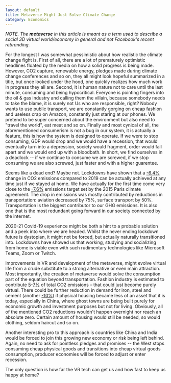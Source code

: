 ```yaml
---
layout: default
title: Metaverse Might Just Solve Climate Change
category: Economics
---
```


_NOTE. The **metaverse** in this article is meant as a term used to describe a social 3D virtual world/economy in general and not Facebook's recent rebranding._


For the longest I was somewhat pessimistic about how realistic the climate change fight is. First of all, there are a lot of prematurely optimistic headlines floated by the media on how a solid progress is being made. However, CO2 capture, renewable energy, pledges made during climate change conferences and so on, they all might look hopeful summarized in a title, but once looked under the hood, one quickly realizes how much work in progress they all are. Second, it is human nature not to care until the last minute, consuming and being hypocritical. Everyone is pointing fingers into the oil & gas industry and calling them the villain, because somebody needs to take the blame, it is surely not Us who are responsible, right? Nobody wants to use public transport, we are constantly gorging on cheap fashion and useless crap on Amazon, constantly just staring at our phones. We pretend to be super concerned about the environment but also need to "travel the world", eat meat and so on. Finally and most cynical of all, the aforementioned consumerism is not a bug in our system, it is actually a feature, this is how the system is designed to operate. If we were to stop consuming, GDP would drop and we would have a recession, that would eventually turn into a depression, society would fragment, order would fall apart and we would end up with a bloodbath. In short, we find ourselves in a deadlock -- if we continue to consume we are screwed, if we stop consuming we are also screwed, just faster and with a higher guarentee.

Seems like a dead end? Maybe not. Lockdowns have shown that a [-6.4%](https://www.nature.com/articles/d41586-021-00090-3) change in CO2 emissions compared to 2019 can be actually achieved at any time just if we stayed at home. We have actually for the first time come very close to the [-7.6%](https://www.nature.com/articles/d41586-021-00090-3) emissions target set by the 2015 Paris climate agreement. The drop in emissions was mostly contributed by reductions in transportation: aviation decreased by 75%, surface transport by 50%. Transportation is the biggest contributor to our GHG emissions. It is also one that is the most redundant going forward in our society connected by the internet. 

2020-21 Covid-19 experience might be both a hint to a probable solution and a peek into where we are headed. Whilst the never ending lockdown future is dystopian, it might not be forced, but actually naturally transitioned into. Lockdowns have showed us that working, studying and socializing from home is viable even with such rudimentary technologies like Microsoft Teams, Zoom or Twitch. 

 Improvements in VR and development of the metaverse, might evolve virtual life from a crude substitute to a strong alternative or even main attraction. Most importantly, the creation of metaverse would solve the consumption part of the equation beyond transportation. Fashion industry is estimated to contribute [5](https://www.nature.com/articles/s41558-017-0058-9)-[7%]((https://quantis-intl.com/report/measuring-fashion-report/)) of total CO2 emissions – that could just become purely virtual. There could be further reduction in demand for iron, steel and cement (another [-10%](https://ourworldindata.org/emissions-by-sector)) if physical housing became less of an asset that it is today, especially in China, where ghost towns are being built purely for economic growth and investment purposes but not for living. Obviously, all of the mentioned CO2 reductions wouldn't happen overnight nor reach an absolute zero. Certain amount of housing would still be needed, so would clothing, seldom haircut and so on.

Another interesting pro to this approach is countries like China and India would be forced to join this growing new economy or risk being left behind. Again, no need to ask for pointless pledges and promises -- the West stops consuming cheap physical goods and transitions into cheap virtual goods consumption, producer economies will be forced to adjust or enter recession.
 
The only question is how far the VR tech can get us and how fast to keep us happy at home?
